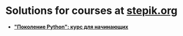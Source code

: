 # Solutions for courses at [stepik.org](https://stepik.org)
* **["Поколение Python": курс для начинающих](https://stepik.org/course/58852/)**
